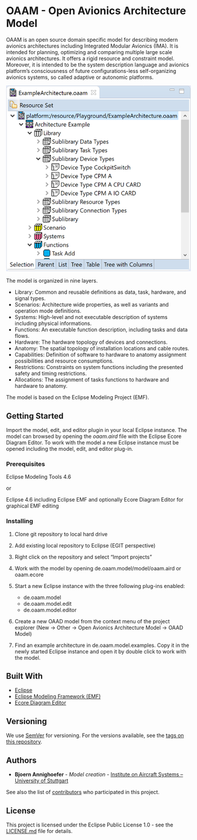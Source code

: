 # OAAM - Open Avionics Architecture Model

OAAM is an open source domain specific model for describing modern avionics architectures including Integrated Modular Avionics (IMA). It is intended for planning, optimizing and comparing multiple large scale avionics architectures. It offers a rigid resource and constraint model. Moreover, it is intended to be the system description language and avionics platform’s consciousness of future configurations-less self-organizing avionics systems, so called adaptive or autonomic platforms.

![Screenshot of an OAAM instance](Screenshot.png)

The model is organized in nine layers.

* Library: Common and reusable definitions as data, task, hardware, and signal types.
* Scenarios: Architecture wide properties, as well as variants and operation mode definitions.
* Systems: High-level and not executable description of systems including physical informations.
* Functions: An executable function description, including tasks and data flows.
* Hardware: The hardware topology of devices and connections. 
* Anatomy: The spatial topology of installation locations and cable routes.
* Capabilities: Definition of software to hardware to anatomy assignment possibilities and resource consumptions.
* Restrictions: Constraints on system functions including the presented safety and timing restrictions.
* Allocations: The assignment of tasks functions to hardware and hardware to anatomy.

The model is based on the Eclipse Modeling Project (EMF).

## Getting Started

Import the model, edit, and editor plugin in your local Eclipse instance. The model can browsed by opening the *oaam.aird* file with the Eclipse Ecore Diagram Editor. To work with the model a new Eclipse instance must be opened including the model, edit, and editor plug-in.

### Prerequisites

Eclipse Modeling Tools 4.6

or
 
Eclipse 4.6 including Eclipse EMF
and optionally Ecore Diagram Editor for graphical EMF editing 

### Installing

1. Clone git repository to local hard drive 
2. Add existing local repository to Eclipse (EGIT perspective)
3. Right click on the repository and select “Import projects”
4. Work with the model by opening de.oaam.model/model/oaam.aird or oaam.ecore
5. Start a new Eclipse instance with the three following plug-ins enabled:
    * de.oaam.model
    * de.oaam.model.edit
    * de.oaam.model.editor

6. Create a new OAAD model from the context menu of the project explorer (New -> Other -> Open Avionics Architecture Model -> OAAD Model)
7. Find an example architecture in de.oaam.model.examples. Copy it in the newly started Eclipse instance and open it by double click to work with the model.


## Built With

* [Eclipse](http://www.eclipse.org/)
* [Eclipse Modeling Framework (EMF)](https://eclipse.org/modeling/emf/)
* [Ecore Diagram Editor](http://www.eclipse.org/ecoretools/overview.html)

## Versioning

We use [SemVer](http://semver.org/) for versioning. For the versions available, see the [tags on this repository](https://github.com/ComplexAvionicsSystems/OAAM/tags). 

## Authors

* **Bjoern Annighoefer** - *Model creation* - [Institute on Aircraft Systems – University of Stuttgart](http://www.ils.uni-stuttgart.de/mitarbeiter/annighoefer.html)

See also the list of [contributors](https://github.com/ComplexAvionicsSystems/OAAM/contributors) who participated in this project.

## License

This project is licensed under the Eclipse Public License 1.0 - see the [LICENSE.md](LICENSE.md) file for details.


